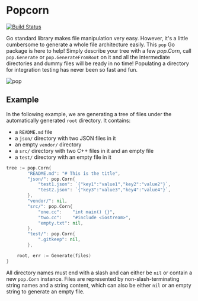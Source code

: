 # Popcorn
[![Build Status](https://travis-ci.org/aseure/pop.svg?branch=master)](https://travis-ci.org/aseure/pop)

Go standard library makes file manipulation very easy. However, it's a little
cumbersome to generate a whole file architecture easily. This `pop` Go package
is here to help! Simply describe your tree with a few *pop.Corn*, call
`pop.Generate` or `pop.GenerateFromRoot` on it and all the intermediate
directories and dummy files will be ready in no time! Populating a directory
for integration testing has never been so fast and fun.

![pop](https://github.com/aseure/pop/raw/master/pop.gif)

## Example

In the following example, we are generating a tree of files under the
automatically generated `root` directory. It contains:
 - a `README.md` file
 - a `json/` directory with two JSON files in it
 - an empty `vendor/` directory
 - a `src/` directory with two C++ files in it and an empty file
 - a `test/` directory with an empty file in it

```go
tree := pop.Corn{
		"README.md": "# This is the title",
		"json/": pop.Corn{
			"test1.json": `{"key1":"value1","key2":"value2"}`,
			"test2.json": `{"key3":"value3","key4":"value4"}`,
		},
		"vendor/": nil,
		"src/": pop.Corn{
			"one.cc":    "int main() {}",
			"two.cc":    "#include <iostream>",
			"empty.txt": nil,
		},
		"test/": pop.Corn{
			".gitkeep": nil,
		},

	root, err := Generate(files)
}
```

All directory names must end with a slash and can either be `nil` or contain a
new `pop.Corn` instance. Files are represented by non-slash-terminating string
names and a string content, which can also be either `nil` or an empty string
to generate an empty file.
